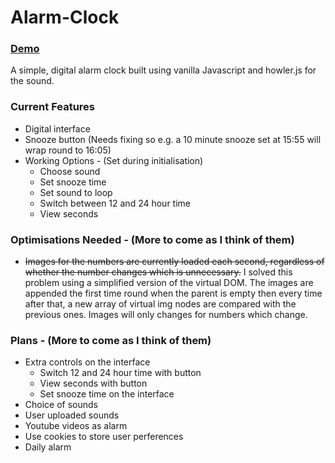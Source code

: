 # Alarm-Clock

### [Demo](https://dbuzzin.github.io/alarm-clock/)

A simple, digital alarm clock built using vanilla Javascript and howler.js for the sound.

### Current Features

* Digital interface
* Snooze button (Needs fixing so e.g. a 10 minute snooze set at 15:55 will wrap round to 16:05)
* Working Options - (Set during initialisation)
  * Choose sound
  * Set snooze time
  * Set sound to loop
  * Switch between 12 and 24 hour time
  * View seconds

### Optimisations Needed - (More to come as I think of them)

* ~~Images for the numbers are currently loaded each second, regardless of whether the number changes which is unnecessary.~~
I solved this problem using a simplified version of the virtual DOM. The images are appended the first time round when the parent is empty then every time after that, a new array of virtual img nodes are compared with the previous ones. Images will only changes for numbers which change.


### Plans - (More to come as I think of them)

* Extra controls on the interface
  * Switch 12 and 24 hour time with button
  * View seconds with button
  * Set snooze time on the interface
* Choice of sounds
* User uploaded sounds
* Youtube videos as alarm
* Use cookies to store user perferences
* Daily alarm
